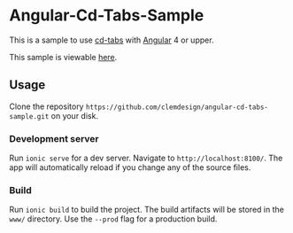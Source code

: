 # Angular-Cd-Tabs-Sample

This is a sample to use [cd-tabs](https://github.com/clemdesign/angular-cd-tabs) with [Angular](https://angular.io/) 4 or upper.

This sample is viewable [here](http://angular-cd-tabs.clemdesign.fr/).

## Usage

Clone the repository `https://github.com/clemdesign/angular-cd-tabs-sample.git` on your disk.

### Development server

Run `ionic serve` for a dev server. Navigate to `http://localhost:8100/`. The app will automatically reload if you change any of the source files.

### Build

Run `ionic build` to build the project. The build artifacts will be stored in the `www/` directory. Use the `--prod` flag for a production build.
